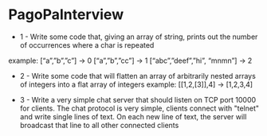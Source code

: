 # PagoPaInterview

- 1 -
Write some code that, giving an array of string, prints out the number of occurrences where a char is repeated

example:
[“a”,”b”,”c”] -> 0
[“a”,”b”,”cc”] -> 1
[“abc”,”deef”,”hi”, “mnmn”] -> 2

- 2 -
Write some code that will flatten an array of arbitrarily nested arrays of integers into a flat array of integers
example: [[1,2,[3]],4] -> [1,2,3,4]

- 3 -
Write a very simple chat server that should listen on TCP port 10000 for clients. The chat protocol is very simple, clients connect with "telnet" and write single lines of text. On each new line of text, the server will broadcast that line to all other connected clients
